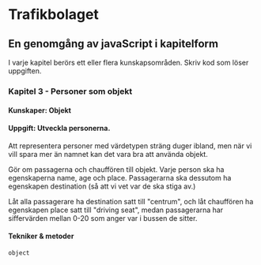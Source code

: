 # Trafikbolaget
## En genomgång av javaScript i kapitelform
I varje kapitel berörs ett eller flera kunskapsområden. Skriv kod som löser uppgiften.
### Kapitel 3 - Personer som objekt
#### Kunskaper: Objekt
#### Uppgift: Utveckla personerna.
Att representera personer med värdetypen sträng duger ibland, men när vi vill spara mer än namnet kan det vara bra att använda objekt.

Gör om passagerna och chauffören till objekt. Varje person ska ha egenskaperna name, age och place. Passagerarna ska dessutom ha egenskapen destination (så att vi vet var de ska stiga av.)

Låt alla passagerare ha destination satt till "centrum", och låt chauffören ha egenskapen place satt till "driving seat", medan passagerarna har siffervärden mellan 0-20 som anger var i bussen de sitter.
#### Tekniker & metoder
```object``` 